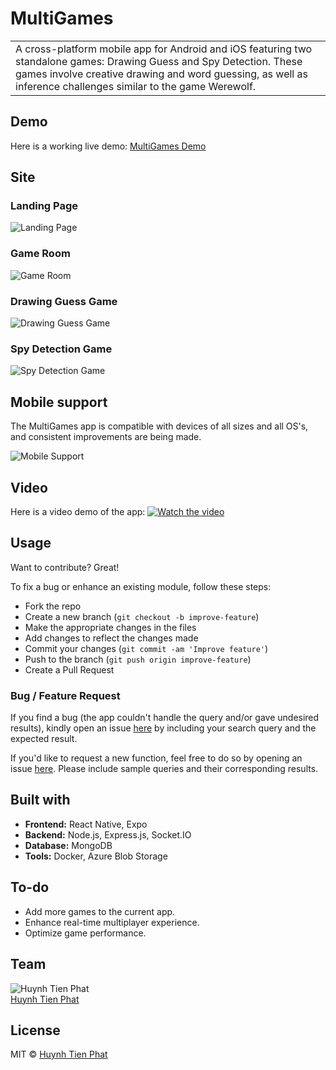 # MultiGames

<table>
<tr>
<td>
  A cross-platform mobile app for Android and iOS featuring two standalone games: Drawing Guess and Spy Detection. These games involve creative drawing and word guessing, as well as inference challenges similar to the game Werewolf.
</td>
</tr>
</table>

## Demo
Here is a working live demo: [MultiGames Demo](https://github.com/phathuynh24/MultiGames)

## Site

### Landing Page
![Landing Page](images/home_screen.png)

### Game Room
![Game Room](images/game_room.png)

### Drawing Guess Game
![Drawing Guess Game](images/drawing_guess.png)

### Spy Detection Game
![Spy Detection Game](images/spy_detection.png)

## Mobile support
The MultiGames app is compatible with devices of all sizes and all OS's, and consistent improvements are being made.

![Mobile Support](images/mobile_support.png)

## Video
Here is a video demo of the app:
[![Watch the video](images/video_thumbnail.png)](https://www.youtube.com/watch?v=dQw4w9WgXcQ)  <!-- Replace this link with your actual YouTube video link -->

## Usage
Want to contribute? Great!

To fix a bug or enhance an existing module, follow these steps:

- Fork the repo
- Create a new branch (`git checkout -b improve-feature`)
- Make the appropriate changes in the files
- Add changes to reflect the changes made
- Commit your changes (`git commit -am 'Improve feature'`)
- Push to the branch (`git push origin improve-feature`)
- Create a Pull Request

### Bug / Feature Request
If you find a bug (the app couldn't handle the query and/or gave undesired results), kindly open an issue [here](https://github.com/phathuynh24/MultiGames/issues/new) by including your search query and the expected result.

If you'd like to request a new function, feel free to do so by opening an issue [here](https://github.com/phathuynh24/MultiGames/issues/new). Please include sample queries and their corresponding results.

## Built with
- **Frontend:** React Native, Expo
- **Backend:** Node.js, Express.js, Socket.IO
- **Database:** MongoDB
- **Tools:** Docker, Azure Blob Storage

## To-do
- Add more games to the current app.
- Enhance real-time multiplayer experience.
- Optimize game performance.

## Team
![Huynh Tien Phat](https://avatars1.githubusercontent.com/u/your-avatar-url)  
[Huynh Tien Phat](https://github.com/phathuynh24)

## License
MIT © [Huynh Tien Phat](https://github.com/phathuynh24)
